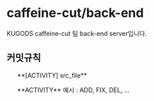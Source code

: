 # caffeine-cut/back-end

KUGODS caffeine-cut 팀 back-end server입니다.

## 커밋규칙

<ol> **[ACTIVITY] src_file** </ol>

<ol> **ACTIVITY** 예시 : ADD, FIX, DEL, ... </ol>
